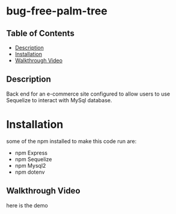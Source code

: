 # bug-free-palm-tree

## Table of Contents
- [Description](#description)
- [Installation](#installation)
- [Walkthrough Video](#walkthrough-video)

## Description
Back end for an e-commerce site configured to allow users to use Sequelize to interact with MySql database. 

# Installation
some of the npm installed to make this code run are:
 * npm Express
 * npm Sequelize
 * npm Mysql2
 * npm dotenv

## Walkthrough Video
here is the demo 
